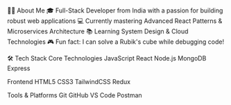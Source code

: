👨‍💻 About Me
🎓 Full-Stack Developer from India with a passion for building robust web applications
💻 Currently mastering Advanced React Patterns & Microservices Architecture
📚 Learning System Design & Cloud Technologies
🎮 Fun fact: I can solve a Rubik's cube while debugging code!

🛠️ Tech Stack
Core Technologies
JavaScript React Node.js MongoDB Express

Frontend
HTML5 CSS3 TailwindCSS Redux

Tools & Platforms
Git GitHub VS Code Postman
